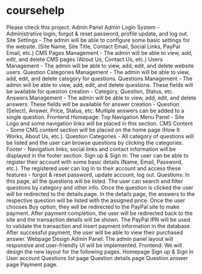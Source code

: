 # coursehelp
Please check this project.  Admin Panel Admin Login System - Administrative login, forgot &amp; reset password, profile update, and log out. Site Settings - The admin will be able to configure some basic settings for the website. (Site Name, Site Title, Contact Email, Social Links, PayPal Email, etc.) CMS Pages Management - The admin will be able to view, add, edit, and delete CMS pages (About Us, Contact Us, etc.) Users Management - The admin will be able to view, add, edit, and delete website users. Question Categories Management - The admin will be able to view, add, edit, and delete category for questions. Questions Management - The admin will be able to view, add, edit, and delete questions. These fields will be available for question creation - Category, Question, Status, etc. Answers Management - The admin will be able to view, add, edit, and delete answers. These fields will be available for answer creation - Question (Select), Answer, Price, Status, etc. Multiple answers can be added to a single question.   Frontend  Homepage: Top Navigation Menu Panel - Site Logo and some navigation links will be placed in this section. CMS Content - Some CMS content section will be placed on the home page (How It Works, About Us, etc.). Question Categories - All category of questions will be listed and the user can browse questions by clicking the categories. Footer - Navigation links, social links and contact information will be displayed in the footer section. Sign up &amp; Sign in: The user can be able to register their account with some basic details (Name, Email, Password, etc.). The registered user can log in to their account and access these features - forgot &amp; reset password, update account, log out. Questions: In this page, all the questions will be listed. The user can search and filter questions by category and other info.  Once the question is clicked the user will be redirected to the details page. In the details page, the answers to the respective question will be listed with the assigned price. Once the user chooses Buy option, they will be redirected to the PayPal site to make payment. After payment completion, the user will be redirected back to the site and the transaction details will be shown. The PayPal IPN will be used to validate the transaction and insert payment information in the database. After successful payment, the user will be able to view their purchased answer.  Webpage Design Admin Panel: The admin panel layout will responsive and user-friendly UI will be implemented. Frontend: We will design the new layout for the following pages. Homepage Sign up &amp; Sign in User account Questions list page Question details page Question answer page Payment page.
